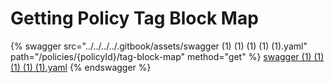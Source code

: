 # Getting Policy Tag Block Map



{% swagger src="../../../../.gitbook/assets/swagger (1) (1) (1) (1) (1).yaml" path="/policies/{policyId}/tag-block-map" method="get" %}
[swagger (1) (1) (1) (1) (1).yaml](<../../../../.gitbook/assets/swagger (1) (1) (1) (1) (1).yaml>)
{% endswagger %}
